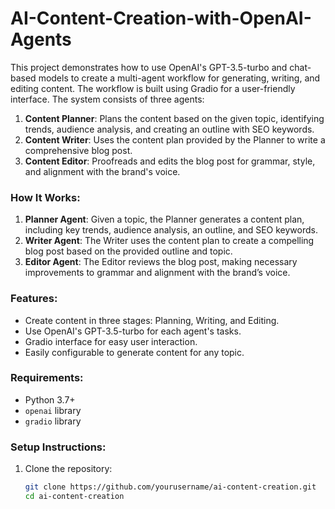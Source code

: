 # AI-Content-Creation-with-OpenAI-Agents
This project demonstrates how to use OpenAI's GPT-3.5-turbo and chat-based models to create a multi-agent workflow for generating, writing, and editing content. The workflow is built using Gradio for a user-friendly interface. The system consists of three agents:

1. **Content Planner**: Plans the content based on the given topic, identifying trends, audience analysis, and creating an outline with SEO keywords.
2. **Content Writer**: Uses the content plan provided by the Planner to write a comprehensive blog post.
3. **Content Editor**: Proofreads and edits the blog post for grammar, style, and alignment with the brand's voice.

### How It Works:
1. **Planner Agent**: Given a topic, the Planner generates a content plan, including key trends, audience analysis, an outline, and SEO keywords.
2. **Writer Agent**: The Writer uses the content plan to create a compelling blog post based on the provided outline and topic.
3. **Editor Agent**: The Editor reviews the blog post, making necessary improvements to grammar and alignment with the brand’s voice.

### Features:
- Create content in three stages: Planning, Writing, and Editing.
- Use OpenAI's GPT-3.5-turbo for each agent's tasks.
- Gradio interface for easy user interaction.
- Easily configurable to generate content for any topic.

### Requirements:
- Python 3.7+
- `openai` library
- `gradio` library

### Setup Instructions:

1. Clone the repository:
   ```bash
   git clone https://github.com/yourusername/ai-content-creation.git
   cd ai-content-creation
